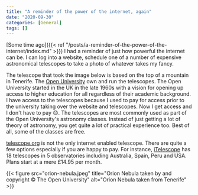 ```yaml
---
title: "A reminder of the power of the internet, again"
date: "2020-09-30"
categories: [General]
tags: []
---
```


[Some time ago]({{< ref "/posts/a-reminder-of-the-power-of-the-internet/index.md" >}}) I had a reminder of just how powerful the internet can be. I can log into a website, schedule one of a number of expensive astronomical telescopes to take a photo of whatever takes my fancy.

The telescope that took the image below is based on the top of a mountain in Tenerife. The [Open University](http://www.open.ac.uk/) own and run the telescopes. The Open University started in the UK in the late 1960s with a vision for opening up access to higher education for all regardless of their academic background. I have access to the telescopes because I used to pay for access prior to the university taking over the website and telescopes. Now I get access and I don't have to pay :blush:. The telescopes are most commonly used as part of the Open University's astronomy classes. Instead of just getting a lot of theory of astronomy, you get quite a lot of practical experience too. Best of all, some of the classes are free.

[telescope.org](http://telescope.org) is not the only internet enabled telescope. There are quite a few options especially if you are happy to pay. For instance, [iTelescope](https://www.itelescope.net/) has 18 telescopes in 5 observatories including Australia, Spain, Peru and USA. Plans start at a mere &pound;14.95 per month.

{{< figure src="orion-nebula.jpeg" title="Orion Nebula taken by and copyright © The Open University" alt="Orion Nebula taken from Tenerife" >}}
